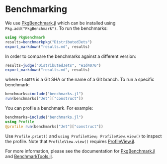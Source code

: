 # Benchmarking
We use [PkgBenchmark.jl](http://github.com/juliaCI/PkgBenchmark.jl) which can be
installed using `Pkg.add("PkgBenchmark")`.  To run the benchmarks:
```julia
using PkgBenchmark
results=benchmarkpkg("DistributedJets")
export_markdown("results.md", results)
```
In order to compare the benchmarks against a different version:
```julia
results=judge("DistributedJets", "e1d4076")
export_markdown("results.md", results)
```
where `e1d4076` is a Git SHA or the name of a Git branch.  To run a specific
benchmark:
```julia
benchmarks=include("benchmarks.jl")
run(benchmarks["Jet"]["construct"])
```

You can profile a benchmark.  For example:
```julia
benchmarks=include("benchmarks.jl")
using Profile
@profile run(benchmarks["Jet"]["construct"])
```
Use `Profile.print()` and `using ProfileView; ProfileView.view()` to inspect the
profile.  Note that `ProfileView.view()` requires
[ProfileView.jl](http://github.com/timholy/ProfileView.jl).

For more information, please see the documentation for
[PkgBenchmark.jl](http://github.com/juliaCI/PkgBenchmark.jl) and
[BenchmarkTools.jl](https://github.com/JuliaCI/BenchmarkTools.jl).
